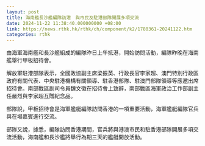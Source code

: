 ```yaml
---
layout: post
title: 海南艦長沙艦編隊訪港　與市民及駐港部隊開展多項交流
date: 2024-11-22 11:38:40.000000000 +08:00
link: https://news.rthk.hk/rthk/ch/component/k2/1780361-20241122.htm
categories: rthk
---
```


由海軍海南艦和長沙艦組成的編隊昨日上午抵港，開始訪問活動，編隊昨晚在海南艦舉行甲板招待會。

解放軍駐港部隊表示，全國政協副主席梁振英、行政長官李家超、澳門特別行政區政府有關代表、中央駐港機構有關領導、駐香港部隊、駐澳門部隊領導等應邀出席招待會。南部戰區副司令員魏文徽在招待會上致辭，南部戰區海軍政治工作部副主任嚴烈與李家超互贈紀念品。

部隊說，甲板招待會是海軍艦艇編隊訪問香港的一項重要活動，海軍艦艇編隊官兵與在場嘉賓進行交流。

部隊又說，據悉，編隊訪問香港期間，官兵將與港澳市民和駐香港部隊開展多項交流活動，海南艦和長沙艦將舉行為期三天的艦艇開放活動。

